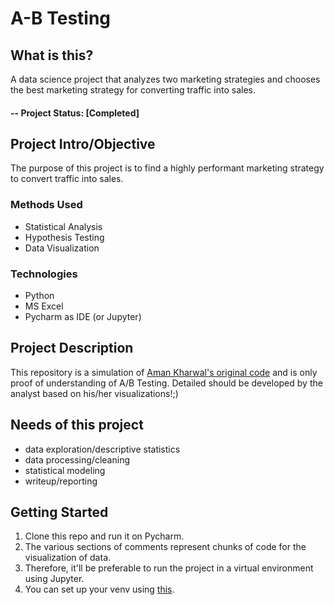 # A-B Testing

## What is this?
A data science project that analyzes two marketing strategies and chooses the best marketing strategy for converting traffic into sales.

#### -- Project Status: [Completed]

## Project Intro/Objective
The purpose of this project is to find a highly performant marketing strategy to convert traffic into sales.

### Methods Used
* Statistical Analysis
* Hypothesis Testing
* Data Visualization

### Technologies
* Python
* MS Excel
* Pycharm as IDE (or Jupyter)

## Project Description
This repository is a simulation of [Aman Kharwal's original code](https://thecleverprogrammer.com/2022/11/14/a-b-testing-using-python/) and is only proof of understanding of A/B Testing.
Detailed should be developed by the analyst based on his/her visualizations!;)

## Needs of this project

- data exploration/descriptive statistics
- data processing/cleaning
- statistical modeling
- writeup/reporting

## Getting Started

1. Clone this repo and run it on Pycharm. 
2. The various sections of comments represent chunks of code for the visualization of data.
3. Therefore, it'll be preferable to run the project in a virtual environment using Jupyter.
4. You can set up your venv using [this](https://www.geeksforgeeks.org/using-jupyter-notebook-in-virtual-environment/).
